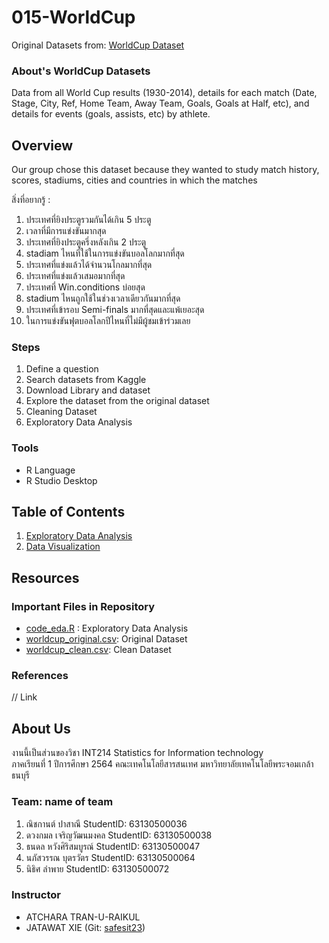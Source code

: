 # 015-WorldCup

Original Datasets from: [WorldCup Dataset](https://www.kaggle.com/mysarahmadbhat/world-cup?select=WorldCupMatches.csv)

### About's WorldCup Datasets

Data from all World Cup results (1930-2014), details for each match (Date, Stage, City, Ref, Home Team, Away Team, Goals, Goals at Half, etc), and details for events (goals, assists, etc) by athlete.

## Overview

Our group chose this dataset because they wanted to study match history, scores, stadiums, cities and countries in which the matches

สิ่งที่อยากรู้ :

1.  ประเทศที่ยิงประตูรวมกันได้เกิน 5 ประตู
2.  เวลาที่มีการแข่งขันมากสุด
3.  ประเทศที่ยิงประตูครึ่งหลังเกิน 2 ประตู
4.  stadiam ไหนที่ใช้ในการแข่งขันบอลโลกมากที่สุด
5.  ประเทศที่แข่งแล้วได้จำนวนโกลมากที่สุด
6.  ประเทศที่แข่งแล้วเสมอมากที่สุด
7.  ประเทศที่ Win.conditions บ่อยสุด
8.  stadium ไหนถูกใช้ในช่วงเวลาเดียวกันมากที่สุด
9.  ประเทศที่เข้ารอบ Semi-finals มากที่สุดและแพ้เยอะสุด
10. ในการแข่งขันฟุตบอลโลกปีไหนที่ไม่มีผู้ชมเข้าร่วมเลย


### Steps

1. Define a question
2. Search datasets from Kaggle
3. Download Library and dataset
4. Explore the dataset from the original dataset
5. Cleaning Dataset
6. Exploratory Data Analysis

### Tools

- R Language
- R Studio Desktop

## Table of Contents

1. [Exploratory Data Analysis](./01_explore.md)
2. [Data Visualization]()

## Resources

### Important Files in Repository

- [code_eda.R](./code_eda.R) : Exploratory Data Analysis
- [worldcup_original.csv](./WorldCupMatches.csv): Original Dataset
- [worldcup_clean.csv](./worldcupclean.csv): Clean Dataset

### References

// Link

## About Us

งานนี้เป็นส่วนของวิชา INT214 Statistics for Information technology <br/> ภาคเรียนที่ 1 ปีการศึกษา 2564 คณะเทคโนโลยีสารสนเทศ มหาวิทยาลัยเทคโนโลยีพระจอมเกล้าธนบุรี

### Team: name of team

1. ณิชกานต์ ปาสาณี StudentID: 63130500036
2. ดวงกมล เจริญวัฒนมงคล StudentID: 63130500038
3. ธนดล หวังศิริสมบูรณ์ StudentID: 63130500047
4. นภัสวรรณ บุตรวัตร StudentID: 63130500064
5. นิธิศ ลำพาย StudentID: 63130500072

### Instructor

- ATCHARA TRAN-U-RAIKUL
- JATAWAT XIE (Git: [safesit23](https://github.com/safesit23))
